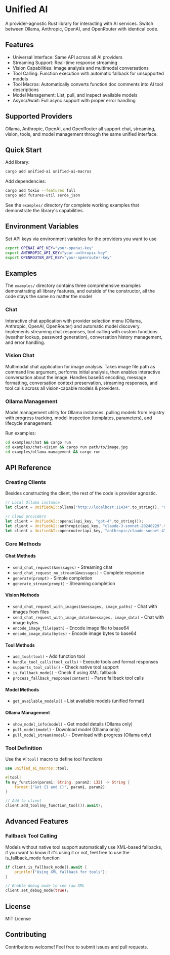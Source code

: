 # Unified AI

A provider-agnostic Rust library for interacting with AI services. Switch between Ollama, Anthropic, OpenAI, and OpenRouter with identical code.

## Features

- Universal Interface: Same API across all AI providers
- Streaming Support: Real-time response streaming
- Vision Capabilities: Image analysis and multimodal conversations  
- Tool Calling: Function execution with automatic fallback for unsupported models
- Tool Macros: Automatically converts function doc comments into AI tool descriptions
- Model Management: List, pull, and inspect available models
- Async/Await: Full async support with proper error handling

## Supported Providers

Ollama, Anthropic, OpenAI, and OpenRouter all support chat, streaming, vision, tools, and model management through the same unified interface.

## Quick Start

Add library:
```bash
cargo add unified-ai unified-ai-macros
```

Add dependencies:

```bash
cargo add tokio --features full 
cargo add futures-util serde_json
```

See the `examples/` directory for complete working examples that demonstrate the library's capabilities.

## Environment Variables

Set API keys via environment variables for the providers you want to use

```bash
export OPENAI_API_KEY="your-openai-key"
export ANTHROPIC_API_KEY="your-anthropic-key" 
export OPENROUTER_API_KEY="your-openrouter-key"
```

## Examples

The `examples/` directory contains three comprehensive examples demonstrating all library features, and outside of the constructor, all the code stays the same no matter the model

### Chat

Interactive chat application with provider selection menu (Ollama, Anthropic, OpenAI, OpenRouter) and automatic model discovery. Implements streaming chat responses, tool calling with custom functions (weather lookup, password generation), conversation history management, and error handling.

### Vision Chat

Multimodal chat application for image analysis. Takes image file path as command line argument, performs initial analysis, then enables interactive conversation about the image. Handles base64 encoding, message formatting, conversation context preservation, streaming responses, and tool calls across all vision-capable models & providers.

### Ollama Management

Model management utility for Ollama instances. pulling models from registry with progress tracking, model inspection (templates, parameters), and lifecycle management.

Run examples:

```bash
cd examples/chat && cargo run
cd examples/chat-vision && cargo run path/to/image.jpg
cd examples/ollama-management && cargo run
```

## API Reference

### Creating Clients

Besides constructing the client, the rest of the code is provider agnostic.
```rust
// Local Ollama instance
let client = UnifiedAI::ollama("http://localhost:11434".to_string(), "qwen3:8b".to_string());

// Cloud providers
let client = UnifiedAI::openai(api_key, "gpt-4".to_string());
let client = UnifiedAI::anthropic(api_key, "claude-3-sonnet-20240229".to_string());
let client = UnifiedAI::openrouter(api_key, "anthropic/claude-sonnet-4".to_string());
```

### Core Methods

#### Chat Methods
- `send_chat_request(&messages)` - Streaming chat
- `send_chat_request_no_stream(&messages)` - Complete response
- `generate(prompt)` - Simple completion
- `generate_stream(prompt)` - Streaming completion

#### Vision Methods  
- `send_chat_request_with_images(&messages, image_paths)` - Chat with images from files
- `send_chat_request_with_image_data(&messages, image_data)` - Chat with image bytes
- `encode_image_file(path)` - Encode image file to base64
- `encode_image_data(bytes)` - Encode image bytes to base64

#### Tool Methods
- `add_tool(tool)` - Add function tool
- `handle_tool_calls(tool_calls)` - Execute tools and format responses
- `supports_tool_calls()` - Check native tool support
- `is_fallback_mode()` - Check if using XML fallback
- `process_fallback_response(content)` - Parse fallback tool calls

#### Model Methods
- `get_available_models()` - List available models (unified format)

#### Ollama Management
- `show_model_info(model)` - Get model details (Ollama only)  
- `pull_model(model)` - Download model (Ollama only)
- `pull_model_stream(model)` - Download with progress (Ollama only)

### Tool Definition

Use the `#[tool]` macro to define tool functions

```rust
use unified_ai_macros::tool;

#[tool]
fn my_function(param1: String, param2: i32) -> String {
    format!("Got {} and {}", param1, param2)
}

// Add to client
client.add_tool(my_function_tool()).await?;
```

## Advanced Features

### Fallback Tool Calling

Models without native tool support automatically use XML-based fallbacks, if you want to know if it's using it or not, feel free to use the is_fallback_mode function

```rust
if client.is_fallback_mode().await {
    println!("Using XML fallback for tools");
}

// Enable debug mode to see raw XML
client.set_debug_mode(true);
```

## License

MIT License

## Contributing

Contributions welcome! Feel free to submit issues and pull requests.